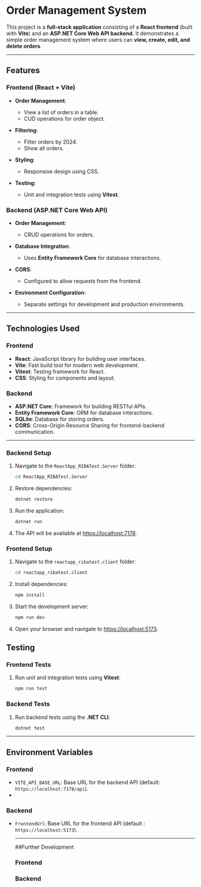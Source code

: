 # Order Management System

This project is a **full-stack application** consisting of a **React frontend** (built with **Vite**) and an **ASP.NET Core Web API backend**. It demonstrates a simple order management system where users can **view, create, edit, and delete orders**.

---

## Features

### Frontend (React + Vite)
- **Order Management**:
  - View a list of orders in a table.
  - CUD operations for order object.
  
- **Filtering**:
  - Filter orders by 2024.
  - Show all orders.
  
- **Styling**:
  - Responsive design using CSS.

- **Testing**:
  - Unit and integration tests using **Vitest**.

### Backend (ASP.NET Core Web API)
- **Order Management**:
  - CRUD operations for orders.
  
- **Database Integration**:
  - Uses **Entity Framework Core** for database interactions.
  
- **CORS**:
  - Configured to allow requests from the frontend.

- **Environment Configuration**:
  - Separate settings for development and production environments.

---

## Technologies Used

### Frontend
- **React**: JavaScript library for building user interfaces.
- **Vite**: Fast build tool for modern web development.
- **Vitest**: Testing framework for React.
- **CSS**: Styling for components and layout.

### Backend
- **ASP.NET Core**: Framework for building RESTful APIs.
- **Entity Framework Core**: ORM for database interactions.
- **SQLite**: Database for storing orders.
- **CORS**: Cross-Origin Resource Sharing for frontend-backend communication.

---
### Backend Setup
1. Navigate to the `ReactApp_RIBATest.Server` folder:
   ```bash
   cd ReactApp_RIBATest.Server
   ```
2. Restore dependencies:
   ```bash
   dotnet restore
   ```
3. Run the application:
   ```bash
   dotnet run
   ```
4. The API will be available at [https://localhost:7178](https://localhost:7178).


### Frontend Setup

1. Navigate to the `reactapp_ribatest.client` folder:
   ```bash
   cd reactapp_ribatest.client
   ```

2. Install dependencies:
   ```bash
   npm install
   ```

3. Start the development server:
   ```bash
   npm run dev
   ```

4. Open your browser and navigate to [https://localhost:5173](https://localhost:5173).

## Testing

### Frontend Tests

1. Run unit and integration tests using **Vitest**:
   ```bash
   npm run test
   ```

### Backend Tests

1. Run backend tests using the **.NET CLI**:
   ```bash
   dotnet test
   ```
---
## Environment Variables
### Frontend
- `VITE_API_BASE_URL`: Base URL for the backend API (default: `https://localhost:7178/api`).
- 
### Backend
- `FrontendUrl`: Base URL for the frontend API (default : `https://localhost:5173`).

  ---
  ##Further Development
  ### Frontend
  
  ### Backend

